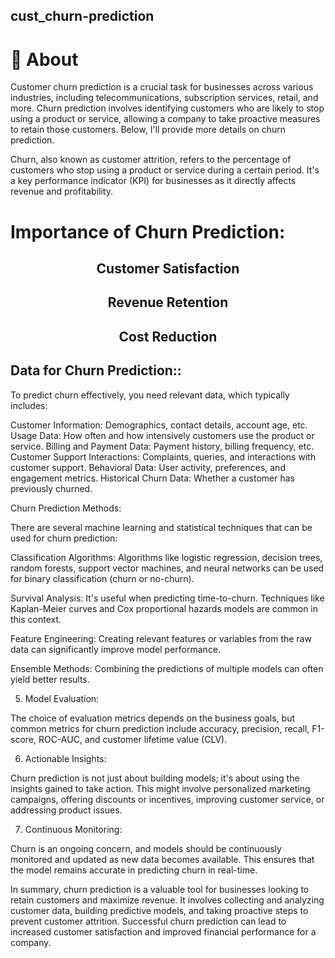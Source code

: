 ## cust_churn-prediction

# 💫 About

Customer churn prediction is a crucial task for businesses across various industries, including telecommunications, subscription services, retail, and more. Churn prediction involves identifying customers who are likely to stop using a product or service, allowing a company to take proactive measures to retain those customers. Below, I'll provide more details on churn prediction.

Churn, also known as customer attrition, refers to the percentage of customers who stop using a product or service during a certain period. It's a key performance indicator (KPI) for businesses as it directly affects revenue and profitability.

<h1 align="left">  Importance of Churn Prediction: </h1>
        <h2 align="center"> Customer Satisfaction</h2>
        <h2 align="center"> Revenue Retention</h3>
        <h2 align="center"> Cost Reduction</h4>

<h2 align="left"> Data for Churn Prediction::</h2>

To predict churn effectively, you need relevant data, which typically includes:

Customer Information: Demographics, contact details, account age, etc.
Usage Data: How often and how intensively customers use the product or service.
Billing and Payment Data: Payment history, billing frequency, etc.
Customer Support Interactions: Complaints, queries, and interactions with customer support.
Behavioral Data: User activity, preferences, and engagement metrics.
Historical Churn Data: Whether a customer has previously churned.

Churn Prediction Methods:

There are several machine learning and statistical techniques that can be used for churn prediction:

Classification Algorithms: Algorithms like logistic regression, decision trees, random forests, support vector machines, and neural networks can be used for binary classification (churn or no-churn).

Survival Analysis: It's useful when predicting time-to-churn. Techniques like Kaplan-Meier curves and Cox proportional hazards models are common in this context.

Feature Engineering: Creating relevant features or variables from the raw data can significantly improve model performance.

Ensemble Methods: Combining the predictions of multiple models can often yield better results.

5. Model Evaluation:

The choice of evaluation metrics depends on the business goals, but common metrics for churn prediction include accuracy, precision, recall, F1-score, ROC-AUC, and customer lifetime value (CLV).

6. Actionable Insights:

Churn prediction is not just about building models; it's about using the insights gained to take action. This might involve personalized marketing campaigns, offering discounts or incentives, improving customer service, or addressing product issues.

7. Continuous Monitoring:

Churn is an ongoing concern, and models should be continuously monitored and updated as new data becomes available. This ensures that the model remains accurate in predicting churn in real-time.

In summary, churn prediction is a valuable tool for businesses looking to retain customers and maximize revenue. It involves collecting and analyzing customer data, building predictive models, and taking proactive steps to prevent customer attrition. Successful churn prediction can lead to increased customer satisfaction and improved financial performance for a company.















